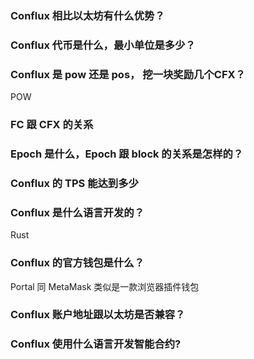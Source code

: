 

### Conflux 相比以太坊有什么优势？


### Conflux 代币是什么，最小单位是多少？


### Conflux 是 pow 还是 pos， 挖一块奖励几个CFX？
POW


### FC 跟 CFX 的关系


### Epoch 是什么，Epoch 跟 block 的关系是怎样的？


### Conflux 的 TPS 能达到多少


### Conflux 是什么语言开发的？
Rust


### Conflux 的官方钱包是什么？
Portal 同 MetaMask 类似是一款浏览器插件钱包


### Conflux 账户地址跟以太坊是否兼容？

### Conflux 使用什么语言开发智能合约?

